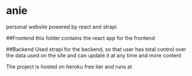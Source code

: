 # anie
personal website powered by react and strapi

##Frontend
this folder contains the react app for the frontend

##Backend
Used strapi for the backend, so that user has total control over the data used on the site and can update it at any time and more content

The project is hosted on heroku free tier and runs at 
